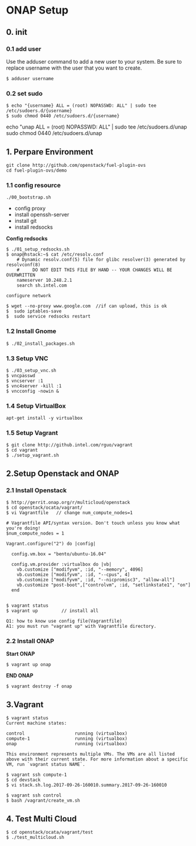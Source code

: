 # ONAP Setup

## 0. init
### 0.1 add user
Use the adduser command to add a new user to your system.
Be sure to replace username with the user that you want to create.
	
	$ adduser username

### 0.2 set sudo 

	$ echo "{username} ALL = (root) NOPASSWD: ALL" | sudo tee /etc/sudoers.d/{username}
	$ sudo chmod 0440 /etc/sudoers.d/{username}

echo "unap ALL = (root) NOPASSWD: ALL" | sudo tee /etc/sudoers.d/unap
sudo chmod 0440 /etc/sudoers.d/unap

## 1. Perpare Environment

	git clone http://github.com/openstack/fuel-plugin-ovs
	cd fuel-plugin-ovs/demo

### 1.1 config resource

	./00_bootstrap.sh

- config proxy
- install openssh-server
- install git
- install redsocks

**Config redsocks**

	$ ./01_setup_redsocks.sh
	$ onap@hstack:~$ cat /etc/resolv.conf 
		# Dynamic resolv.conf(5) file for glibc resolver(3) generated by resolvconf(8)
		#     DO NOT EDIT THIS FILE BY HAND -- YOUR CHANGES WILL BE OVERWRITTEN
		nameserver 10.248.2.1
		search sh.intel.com

	configure network

	$ wget --no-proxy www.google.com  //if can upload, this is ok
    $  sudo iptables-save
    $  sudo service redsocks restart

### 1.2 Install Gnome

	$ ./02_install_packages.sh 

### 1.3 Setup VNC

	$ ./03_setup_vnc.sh
	$ vncpasswd
	$ vncserver :1
	$ vnc4server -kill :1
	$ vncconfig -nowin &


### 1.4 Setup VirtualBox

	apt-get install -y virtualbox

### 1.5 Setup Vagrant

	$ git clone http://github.intel.com/rguo/vagrant 
	$ cd vagrant
	$ ./setup_vagrant.sh

## 2.Setup Openstack and ONAP

### 2.1 Install Openstack

	$ http://gerrit.onap.org/r/multicloud/openstack  
	$ cd openstack/ocata/vagrant/
    $ vi Vagrantfile   // change num_compute_nodes=1

	# Vagrantfile API/syntax version. Don't touch unless you know what you're doing!
	$num_compute_nodes = 1
	
	Vagrant.configure("2") do |config|
	
	  config.vm.box = "bento/ubuntu-16.04"
	
	  config.vm.provider :virtualbox do |vb|
	    vb.customize ["modifyvm", :id, "--memory", 4096]
	    vb.customize ["modifyvm", :id, "--cpus", 4]
	    vb.customize ["modifyvm", :id, "--nicpromisc3", "allow-all"]
	    vb.customize "post-boot",["controlvm", :id, "setlinkstate1", "on"]
	  end

	
	$ vagrant status
	$ vagrant up         // install all

	Q1: how to know use config file(Vagrantfile)
	A1: you must run "vagrant up" with Vagrantfile directory.

### 2.2 Install ONAP  

**Start ONAP**

	$ vagrant up onap

**END ONAP**

	$ vagrant destroy -f onap


## 3.Vagrant

	$ vagrant status
	Current machine states:
	
	control                   running (virtualbox)
	compute-1                 running (virtualbox)
	onap                      running (virtualbox)
	
	This environment represents multiple VMs. The VMs are all listed
	above with their current state. For more information about a specific
	VM, run `vagrant status NAME`.

	$ vagrant ssh compute-1
	$ cd devstack
	$ vi stack.sh.log.2017-09-26-160010.summary.2017-09-26-160010

	$ vagrant ssh control
	$ bash /vagrant/create_vm.sh


## 4. Test Multi Cloud 

	$ cd openstack/ocata/vagrant/test
	$ ./test_multicloud.sh 

